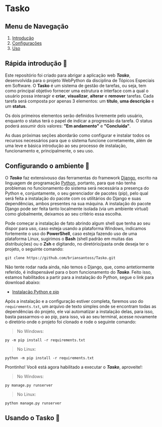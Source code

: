 # Tasko
## Menu de Navegação
1. [Introdução](#rápida-introdução-)
2. [Configurações](#configurando-o-ambiente-)
3. [Uso](#usando-o-tasko-)

## Rápida introdução &#x1F9D0;
Este repositório foi criado para abrigar a aplicação web ***Tasko***, desenvolvida para o projeto WebPython da disciplina de Tópicos Especiais em Software. O ****Tasko**** é um sistema de gestão de tarefas, ou seja, tem como principal objetivo fornecer uma estrutura e interface com a qual o usuário possa interagir e **criar**, **visualizar**, **alterar** e **remover** tarefas. Cada tarefa será composta por apenas 3 elementos: um **título**, **uma descrição** e um **status**.

Os dois primeiros elementos serão definidos livremente pelo usuário, enquanto o status terá o papel de indicar a progressão da tarefa. O status poderá assumir dois valores: **"Em andamento"**  e **"Concluída"**.

As duas próximas seções abordarão como configurar e instalar todos os recursos necessários para que o sistema funcione corretamente, além de uma leve e básica introdução ao seu processo de instalação, funcionamento e, principalmente, o seu uso.

## Configurando o ambiente &#x1F527;
O ***Tasko*** faz extensivouso das ferramentas do framework [Django](https://www.djangoproject.com/), escrito na linguagem de programação [Python](https://www.python.org/), portanto, para que não tenha problemas no funcionamento do sistema será necessária a presença do Python e, conjuntamente, o seu gerenciador de pacotes (pip), pelo qual será feita a instalação do pacote com os utilitários do Django e suas dependências, ambos presentes na sua máquina. A instalação do pacote Django pode ser feita tanto localmente isolada (via um ambiente virtual) como globalmente, deixamos ao seu critério essa escolha.

Pode começar a instalação de fato abrindo algum shell que tenha ao seu dispor para uso, caso esteja usando a plataforma Windows, indicamos fortemente o uso do **PowerShell**, caso esteja fazendo uso de uma plataforma Linux, sugirimos o **Bash** (shell padrão em muitas das distribuições) ou o **Zsh** e digitando, no diretório/pasta onde deseja ter o projeto, o seguinte comando:

```
git clone https://github.com/briansantoss/Tasko.git
```

Não tente rodar nada ainda, não temos o Django, que, como antetiormente referido, é indispensável para o bom funcionamento do ***Tasko***. Feito isso, estamos habilitados a partir para a instalação do Python, segue o link para download abaixo:

- <a href="https://www.python.org/downloads/" target="_blank">Instalação Python e pip</a>

Após a instalação e a configuração estiver completa, faremos uso do `requirements.txt`, um arquivo de texto simples onde se encontram todas as dependências do projeto, ele vai automatizar a instalação delas, para isso, basta passarmos-o ao pip, para isso, vá ao seu terminal, acesse novamente o diretório onde o projeto foi clonado e rode o seguinte comando:

> No Windows:

```
py -m pip install -r requirements.txt
```

> No Linux:

```
python -m pip install -r requirements.txt
```

Prontinho! Você está agora habilitado a executar o ***Tasko***, aproveite!:

> No Windows:
```
py manage.py runserver
```

> No Linux:

```
python manage.py runserver
```

## Usando o Tasko &#x1F973;
